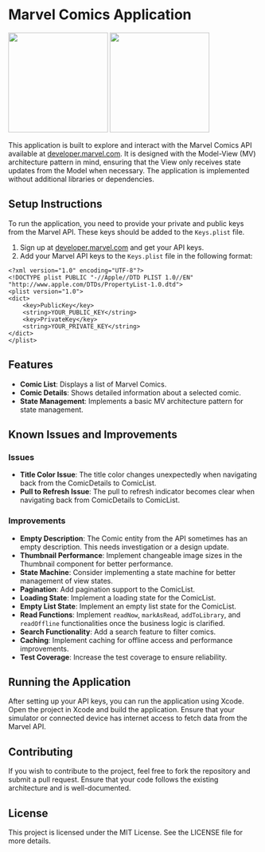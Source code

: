 # Marvel Comics Application
<img src="https://github.com/Tonychec/MarvelComics/assets/15349089/db5d77bd-8962-4e7a-9b0c-fccf5abf82f5" width="200">
<img src="https://github.com/Tonychec/MarvelComics/assets/15349089/9398c273-5798-4f9b-81bb-ae95a61183a1" width="200">

This application is built to explore and interact with the Marvel Comics API available at [developer.marvel.com](https://developer.marvel.com). It is designed with the Model-View (MV) architecture pattern in mind, ensuring that the View only receives state updates from the Model when necessary. The application is implemented without additional libraries or dependencies.

## Setup Instructions

To run the application, you need to provide your private and public keys from the Marvel API. These keys should be added to the `Keys.plist` file.

1. Sign up at [developer.marvel.com](https://developer.marvel.com) and get your API keys.
2. Add your Marvel API keys to the `Keys.plist` file in the following format:

```plist
<?xml version="1.0" encoding="UTF-8"?>
<!DOCTYPE plist PUBLIC "-//Apple//DTD PLIST 1.0//EN" "http://www.apple.com/DTDs/PropertyList-1.0.dtd">
<plist version="1.0">
<dict>
    <key>PublicKey</key>
    <string>YOUR_PUBLIC_KEY</string>
    <key>PrivateKey</key>
    <string>YOUR_PRIVATE_KEY</string>
</dict>
</plist>
```

## Features

- **Comic List**: Displays a list of Marvel Comics.
- **Comic Details**: Shows detailed information about a selected comic.
- **State Management**: Implements a basic MV architecture pattern for state management.

## Known Issues and Improvements

### Issues
- **Title Color Issue**: The title color changes unexpectedly when navigating back from the ComicDetails to ComicList.
- **Pull to Refresh Issue**: The pull to refresh indicator becomes clear when navigating back from ComicDetails to ComicList.

### Improvements
- **Empty Description**: The Comic entity from the API sometimes has an empty description. This needs investigation or a design update.
- **Thumbnail Performance**: Implement changeable image sizes in the Thumbnail component for better performance.
- **State Machine**: Consider implementing a state machine for better management of view states.
- **Pagination**: Add pagination support to the ComicList.
- **Loading State**: Implement a loading state for the ComicList.
- **Empty List State**: Implement an empty list state for the ComicList.
- **Read Functions**: Implement `readNow`, `markAsRead`, `addToLibrary`, and `readOffline` functionalities once the business logic is clarified.
- **Search Functionality**: Add a search feature to filter comics.
- **Caching**: Implement caching for offline access and performance improvements.
- **Test Coverage**: Increase the test coverage to ensure reliability.

## Running the Application

After setting up your API keys, you can run the application using Xcode. Open the project in Xcode and build the application. Ensure that your simulator or connected device has internet access to fetch data from the Marvel API.

## Contributing

If you wish to contribute to the project, feel free to fork the repository and submit a pull request. Ensure that your code follows the existing architecture and is well-documented.

## License

This project is licensed under the MIT License. See the LICENSE file for more details.
